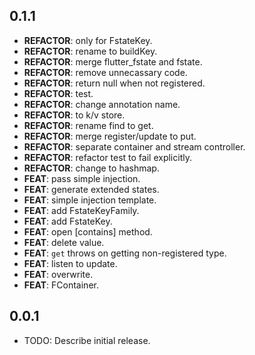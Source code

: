 ## 0.1.1

 - **REFACTOR**: only for FstateKey.
 - **REFACTOR**: rename to buildKey.
 - **REFACTOR**: merge flutter_fstate and fstate.
 - **REFACTOR**: remove unnecassary code.
 - **REFACTOR**: return null when not registered.
 - **REFACTOR**: test.
 - **REFACTOR**: change annotation name.
 - **REFACTOR**: to k/v store.
 - **REFACTOR**: rename find to get.
 - **REFACTOR**: merge register/update to put.
 - **REFACTOR**: separate container and stream controller.
 - **REFACTOR**: refactor test to fail explicitly.
 - **REFACTOR**: change to hashmap.
 - **FEAT**: pass simple injection.
 - **FEAT**: generate extended states.
 - **FEAT**: simple injection template.
 - **FEAT**: add FstateKeyFamily.
 - **FEAT**: add FstateKey.
 - **FEAT**: open [contains] method.
 - **FEAT**: delete value.
 - **FEAT**: `get` throws on getting non-registered type.
 - **FEAT**: listen to update.
 - **FEAT**: overwrite.
 - **FEAT**: FContainer.

## 0.0.1

* TODO: Describe initial release.
